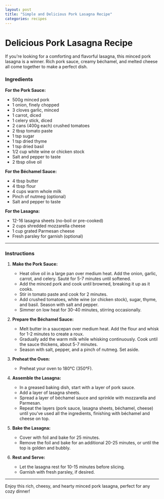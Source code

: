 ```yaml
---
layout: post
title: "Simple and Delicious Pork Lasagna Recipe"
categories: recipes
---
```

# Delicious Pork Lasagna Recipe

If you're looking for a comforting and flavorful lasagna, this minced pork lasagna is a winner. Rich pork sauce, creamy béchamel, and melted cheese all come together to make a perfect dish.

### Ingredients

**For the Pork Sauce:**
- 500g minced pork
- 1 onion, finely chopped
- 3 cloves garlic, minced
- 1 carrot, diced
- 1 celery stick, diced
- 2 cans (400g each) crushed tomatoes
- 2 tbsp tomato paste
- 1 tsp sugar
- 1 tsp dried thyme
- 1 tsp dried basil
- 1/2 cup white wine or chicken stock
- Salt and pepper to taste
- 2 tbsp olive oil

**For the Béchamel Sauce:**
- 4 tbsp butter
- 4 tbsp flour
- 4 cups warm whole milk
- Pinch of nutmeg (optional)
- Salt and pepper to taste

**For the Lasagna:**
- 12-16 lasagna sheets (no-boil or pre-cooked)
- 2 cups shredded mozzarella cheese
- 1 cup grated Parmesan cheese
- Fresh parsley for garnish (optional)

---

### Instructions

1. **Make the Pork Sauce:**
   - Heat olive oil in a large pan over medium heat. Add the onion, garlic, carrot, and celery. Sauté for 5-7 minutes until softened.
   - Add the minced pork and cook until browned, breaking it up as it cooks.
   - Stir in tomato paste and cook for 2 minutes.
   - Add crushed tomatoes, white wine (or chicken stock), sugar, thyme, and basil. Season with salt and pepper.
   - Simmer on low heat for 30-40 minutes, stirring occasionally.

2. **Prepare the Béchamel Sauce:**
   - Melt butter in a saucepan over medium heat. Add the flour and whisk for 1-2 minutes to create a roux.
   - Gradually add the warm milk while whisking continuously. Cook until the sauce thickens, about 5-7 minutes.
   - Season with salt, pepper, and a pinch of nutmeg. Set aside.

3. **Preheat the Oven:**
   - Preheat your oven to 180°C (350°F).

4. **Assemble the Lasagna:**
   - In a greased baking dish, start with a layer of pork sauce.
   - Add a layer of lasagna sheets.
   - Spread a layer of béchamel sauce and sprinkle with mozzarella and Parmesan.
   - Repeat the layers (pork sauce, lasagna sheets, béchamel, cheese) until you've used all the ingredients, finishing with béchamel and cheese on top.

5. **Bake the Lasagna:**
   - Cover with foil and bake for 25 minutes.
   - Remove the foil and bake for an additional 20-25 minutes, or until the top is golden and bubbly.

6. **Rest and Serve:**
   - Let the lasagna rest for 10-15 minutes before slicing.
   - Garnish with fresh parsley, if desired.

---

Enjoy this rich, cheesy, and hearty minced pork lasagna, perfect for any cozy dinner!
